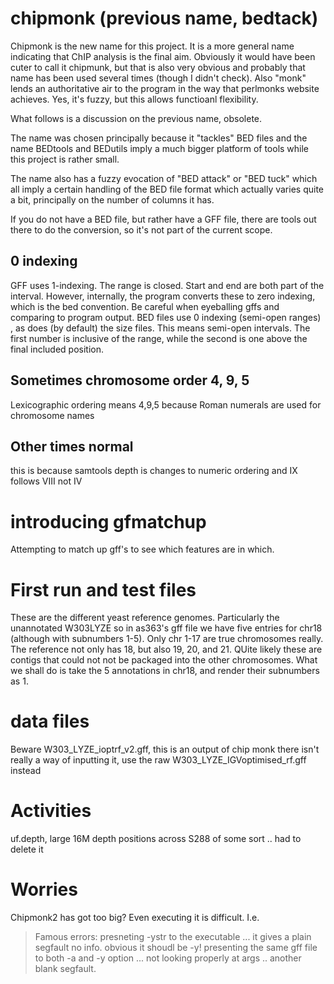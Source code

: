 # chipmonk (previous name, bedtack)

Chipmonk is the new name for this project. It is a more general name indicating that ChIP analysis is the final aim. Obviously it would have been cuter to call it chipmunk, but that is also very obvious and probably that name has been used several times (though I didn't check). Also "monk" lends an authoritative air to the program in the way that perlmonks website achieves. Yes, it's fuzzy, but this allows functioanl flexibility.

What follows is a discussion on the previous name, obsolete.

The name was chosen principally because it "tackles" BED files and the name BEDtools and BEDutils imply a much bigger platform of tools while this project is rather small.

The name also has a fuzzy evocation of "BED attack" or "BED tuck" which all imply a certain handling of the BED file format which actually varies quite a bit, principally on the number of columns it has.

If you do not have a BED file, but rather have a GFF file, there are tools out there to do the conversion, so it's not part of the current scope.

## 0 indexing
GFF uses 1-indexing. The range is closed. Start and end are both part of the interval. However, internally, the program converts these
to zero indexing, which is the bed convention. Be careful when eyeballing gffs and comparing to program output.
BED files use 0 indexing (semi-open ranges) , as does (by default) the size files.
This means semi-open intervals. The first number is inclusive of the range, while the second is one above the final included position.

## Sometimes chromosome order 4, 9, 5
Lexicographic ordering means 4,9,5 because Roman numerals are used for chromosome names

## Other times normal
this is because samtools depth is changes to numeric ordering and IX follows VIII not IV

# introducing gfmatchup
Attempting to match up gff's to see which features are in which.

# First run and test files

These are the different yeast reference genomes.
Particularly the unannotated W303LYZE
so in as363's gff file we have five entries for chr18 (although with subnumbers 1-5). Only chr 1-17 are true chromosomes really.
The reference not only has 18, but also 19, 20, and 21. QUite likely these are contigs that could
not not be packaged into the other chromosomes.
What we shall do is take the 5 annotations in chr18, and render their subnumbers as 1.

# data files
Beware W303\_LYZE\_ioptrf\_v2.gff, this is an output of chip monk
there isn't really a way of inputting it,
use the raw  W303\_LYZE\_IGVoptimised\_rf.gff
instead

# Activities
uf.depth, large 16M depth positions across S288 of some sort .. had to delete it

# Worries
Chipmonk2 has got too big? Even executing it is difficult. I.e.
> Famous errors: presneting -ystr to the executable ... it gives a plain segfault no info. obvious it shoudl be -y!
> presenting the same gff file to both -a and -y option ... not looking properly at args .. another blank segfault.
